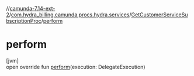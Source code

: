 //[camunda-7.14-ext-2](../../../index.md)/[com.hydra_billing.camunda.procs.hydra.services](../index.md)/[GetCustomerServiceSubscriptionProc](index.md)/[perform](perform.md)

# perform

[jvm]\
open override fun [perform](perform.md)(execution: DelegateExecution)
